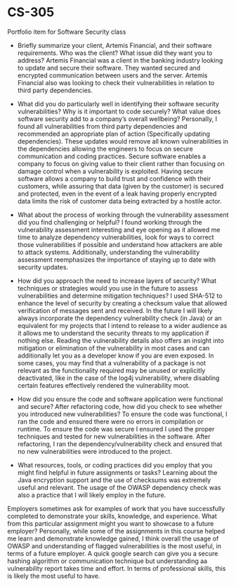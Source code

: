 # CS-305
Portfolio item for Software Security class

- Briefly summarize your client, Artemis Financial, and their software requirements. Who was the client? What issue did they want you to address?
  Artemis Financial was a client in the banking industry looking to update and secure their software. They wanted secured and encrypted communication between users and
the server. Artemis Financial also was looking to check their vulnerabilities in relation to third party dependencies.

- What did you do particularly well in identifying their software security vulnerabilities? Why is it important to code securely? What value does software security add to a company’s overall wellbeing?
  Personally, I found all vulnerabilities from third party dependencies and recommended an appropriate plan of action (Specifically updating dependencies). These updates would remove all known vulnerabilities in the dependencies allowing the engineers to focus on secure communication and coding practices. Secure software enables a company to focus on giving value to their client rather than focusing on damage control when a vulnerability is exploited. Having secure software allows a company to build trust and confidence with their customers, while assuring that data (given by the customer) is secured and protected, even in the event of a leak having properly encrypted data limits the risk of customer data being extracted by a hostile actor.

- What about the process of working through the vulnerability assessment did you find challenging or helpful?
  I found working through the vulnerability assessment interesting and eye opening as it allowed me time to analyze dependency vulnerabilities, look for ways to correct
those vulnerabilities if possible and understand how attackers are able to attack systems. Additionally, understanding the vulnerability assessment reemphasizes the importance of staying up to date with security updates.


- How did you approach the need to increase layers of security? What techniques or strategies would you use in the future to assess vulnerabilities and determine mitigation techniques?
	I used SHA-512 to enhance the level of security by creating a checksum value that allowed verification of messages sent and received. In the future I will likely always incorporate the dependency vulnerability check (in Java) or an equivalent for my projects that I intend to release to a wider audience as it allows me to understand the security threats to my application if nothing else. Reading the vulnerability details also offers an insight into mitigation or elimination of the vulnerability in most cases and can additionally let you as a developer know if you are even exposed. In some cases, you may find that a vulnerability of a package is not relevant as the functionality required may be unused or explicitly deactivated, like in the case of the log4j vulnerability, where disabling certain features effectively rendered the vulnerability moot. 

- How did you ensure the code and software application were functional and secure? After refactoring code, how did you check to see whether you introduced new vulnerabilities?
	To ensure the code was functional, I ran the code and ensured there were no errors in compilation or runtime. To ensure the code was secure I ensured I used the proper techniques and tested for new vulnerabilities in the software. After refactoring, I ran the dependency/vulnerability check and ensured that no new vulnerabilities were introduced to the project.

- What resources, tools, or coding practices did you employ that you might find helpful in future assignments or tasks?
	Learning about the Java encryption support and the use of checksums was extremely useful and relevant. The usage of the OWASP dependency check was also a practice that I will likely employ in the future. 	


Employers sometimes ask for examples of work that you have successfully completed to demonstrate your skills, knowledge, and experience. What from this particular assignment might you want to showcase to a future employer?
	Personally, while some of the assignments in this course helped me learn and demonstrate knowledge gained, I think overall the usage of OWASP and understanding of flagged vulnerabilities is the most useful, in terms of a future employer. A quick google search can  give you a secure hashing algorithm or communication technique but understanding aa vulnerability report takes time and effort. In terms of professional skills, this is likely the most useful to have.
